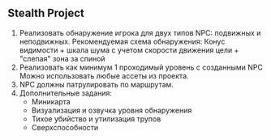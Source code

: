 ﻿## Stealth Project

1. Реализовать обнаружение игрока для двух типов NPC:
подвижных и неподвижных.
   Рекомендуемая схема обнаружения:
   Конус видимости + шкала шума с учетом скорости движения цели  + "слепая" зона за спиной
2. Реализовать как минимум 1 проходимый уровень с созданными NPC
Можно использовать любые ассеты из проекта.
3. NPC должны патрулировать по маршрутам.
4. Дополнительные задания:
    + Миникарта
    + Визуализация и озвучка уровня обнаружения
    + Тихое убийство и утилизация трупов
    + Сверхспособности
